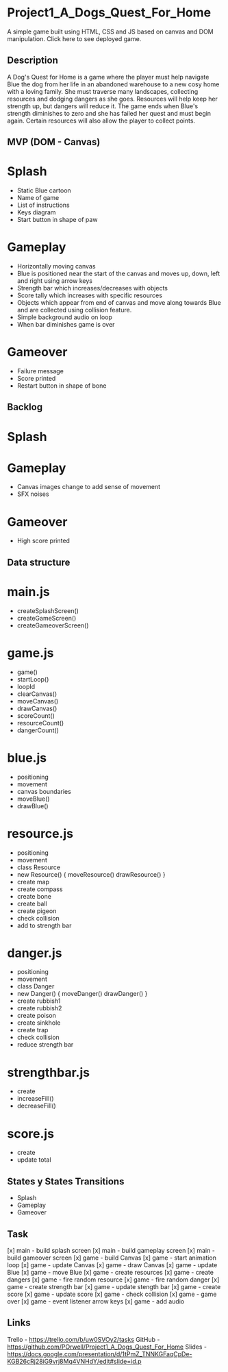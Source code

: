 # Project1_A_Dogs_Quest_For_Home
A simple game built using HTML, CSS and JS based on canvas and DOM manipulation.
Click here to see deployed game.

## Description
A Dog's Quest for Home is a game where the player must help navigate Blue the dog from her life in an abandoned warehouse to a new cosy home with a loving family. She must traverse many landscapes, collecting resources and dodging dangers as she goes. Resources will help keep her strength up, but dangers will reduce it. The game ends when Blue's strength diminishes to zero and she has failed her quest and must begin again. Certain resources will also allow the player to collect points.

## MVP (DOM - Canvas)
# Splash 
- Static Blue cartoon 
- Name of game 
- List of instructions
- Keys diagram
- Start button in shape of paw

# Gameplay
- Horizontally moving canvas
- Blue is positioned near the start of the canvas and moves up, down, left and right using arrow keys
- Strength bar which increases/decreases with objects
- Score tally which increases with specific resources
- Objects which appear from end of canvas and move along towards Blue and are collected using collision feature.
- Simple background audio on loop 
- When bar diminishes game is over 

# Gameover
- Failure message
- Score printed
- Restart button in shape of bone 

## Backlog
# Splash


# Gameplay
- Canvas images change to add sense of movement
- SFX noises

# Gameover
- High score printed

## Data structure
# main.js
- createSplashScreen()
- createGameScreen()
- createGameoverScreen()

# game.js
- game() 
- startLoop()
- loopId
- clearCanvas()
- moveCanvas()
- drawCanvas()
- scoreCount()
- resourceCount()
- dangerCount()

# blue.js
- positioning
- movement
- canvas boundaries 
- moveBlue()
- drawBlue()

# resource.js
- positioning
- movement
- class Resource
- new Resource() {
    moveResource()
    drawResource()
}
- create map
- create compass
- create bone
- create ball
- create pigeon
- check collision
- add to strength bar

# danger.js
- positioning
- movement
- class Danger
- new Danger() {
    moveDanger()
    drawDanger()
}
- create rubbish1
- create rubbish2
- create poison
- create sinkhole
- create trap
- check collision
- reduce strength bar 

# strengthbar.js
- create
- increaseFill()
- decreaseFill()

# score.js
- create
- update total


## States y States Transitions
- Splash
- Gameplay
- Gameover

## Task
[x] main - build splash screen
[x] main - build gameplay screen
[x] main - build gameover screen
[x] game - build Canvas
[x] game - start animation loop
[x] game - update Canvas
[x] game - draw Canvas
[x] game - update Blue
[x] game - move Blue
[x] game - create resources
[x] game - create dangers
[x] game - fire random resource
[x] game - fire random danger
[x] game - create strength bar
[x] game - update stength bar
[x] game - create score
[x] game - update score
[x] game - check collision
[x] game - game over
[x] game - event listener arrow keys
[x] game - add audio

## Links
Trello - https://trello.com/b/uw0SVOy2/tasks
GitHub - https://github.com/POrwell/Project1_A_Dogs_Quest_For_Home
Slides - https://docs.google.com/presentation/d/1tPmZ_TNNKGFaqCpDe-KGB26cRj28iG9vrj8Mq4VNHdY/edit#slide=id.p